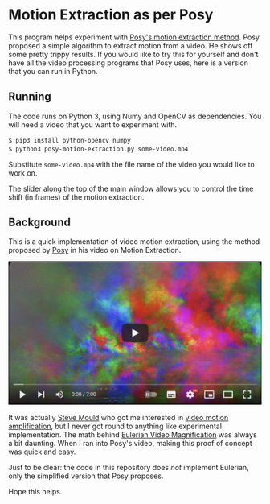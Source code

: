 # Motion Extraction as per Posy

This program helps experiment with
[Posy's motion extraction method](https://www.youtube.com/watch?v=NSS6yAMZF78).
Posy proposed a simple algorithm to extract motion from a video. He shows off
some pretty trippy results. If you would like to try this for yourself and don't
have all the video processing programs that Posy uses, here is a version that
you can run in Python.

## Running

The code runs on Python 3, using Numy and OpenCV as dependencies. You will need
a video that you want to experiment with.

```sh
$ pip3 install python-opencv numpy
$ python3 posy-motion-extraction.py some-video.mp4
```

Substitute `some-video.mp4` with the file name of the video you would like to
work on.

The slider along the top of the main window allows you to control the time shift
(in frames) of the motion extraction.

## Background

This is a quick implementation of video motion extraction, using the method
proposed by [Posy](https://www.youtube.com/@PosyMusic) in his video on Motion
Extraction.

[![Motion Extraction](images/youtube-preview.png)](https://www.youtube.com/watch?v=NSS6yAMZF78)

It was actually [Steve Mould](https://www.youtube.com/@SteveMould) who got me
interested in
[video motion amplification](https://www.youtube.com/watch?v=rEoc0YoALt0), but I
never got round to anything like experimental implementation. The math behind
[Eulerian Video Magnification](https://people.csail.mit.edu/mrub/evm/) was
always a bit daunting. When I ran into Posy's video, making this proof of
concept was quick and easy.

Just to be clear: the code in this repository does _not_ implement Eulerian,
only the simplified version that Posy proposes.

Hope this helps.

